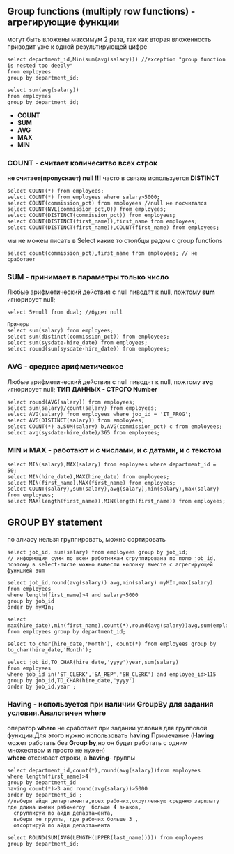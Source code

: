 ## Group functions (multiply row functions) - агрегирующие функции
могут быть вложены максимум 2 раза, так как вторая вложенность приводит уже к одной результирующей цифре 
```
select department_id,Min(sum(avg(salary))) //exception "group function is nested too deeply"
from employees 
group by department_id; 
 
select sum(avg(salary)) 
from employees 
group by department_id;
```

- **COUNT**
- **SUM**
- **AVG**
- **MAX**
- **MIN**

### **COUNT** - считает количеситво всех строк
**не считает(пропускает) null !!!**
часто в связке используется **DISTINCT**
``` 
select COUNT(*) from employees;
select COUNT(*) from employees where salary>5000;
select COUNT(commission_pct) from employees //null не посчитался
select COUNT(NVL(commission_pct,0)) from employees;
select COUNT(DISTINCT(commission_pct)) from employees;
select COUNT(DISTINCT(first_name)),first_name from employees;
select COUNT(DISTINCT(first_name)),COUNT(first_name) from employees;
```
мы не можем писать в Select какие то столбцы радом с group functions
```
select count(commission_pct),first_name from employees; // не сработает
```
### **SUM** - принимает в параметры только число
Любые арифметический действия с null пиводят к null, пожтому **sum** игнорирует null;
```
select 5+null from dual; //будет null
```
```
Примеры
select sum(salary) from employees;
select sum(distinct(commission_pct)) from employees;
select sum(sysdate-hire_date) from employees;
select round(sum(sysdate-hire_date)) from employees;
```

### **AVG** - среднее арифметическое 
Любые арифметический действия с null пиводят к null, пожтому **avg** игнорирует null; 
**ТИП ДАННЫХ - СТРОГО Number**
 ```
 select round(AVG(salary)) from employees;
 select sum(salary)/count(salary) from employees;
 select AVG(salary) from employees where job_id = 'IT_PROG';
 select AVG(DISTINCT(salary)) from employees;
 select COUNT(*) a,SUM(salary) b,AVG(commission_pct) c from employees;
 select avg(sysdate-hire_date)/365 from employees;

 ```

 ### **MIN и MAX** - работают и с числами, и с датами, и с текстом
 ```
select MIN(salary),MAX(salary) from employees where department_id = 50;
select MIN(hire_date),MAX(hire_date) from employees;
select MIN(first_name),MAX(first_name) from employees;
select COUNT(salary),sum(salary),avg(salary),min(salary),max(salary) from employees;
select MAX(length(first_name)),MIN(length(first_name)) from employees;
 ```

 ## GROUP BY statement
 по алиасу нельзя группировать, можно сортировать
 ```
 select job_id, sum(salary) from employees group by job_id;
 // информация сумм по всем работникам сгруппирована по полю job_id, поэтому в select-листе можно вывести колонку вместе с агрегирующей функцией sum

select job_id,round(avg(salary)) avg,min(salary) myMIn,max(salary)
from employees
where length(first_name)>4 and salary>5000
group by job_id
order by myMIn;

select max(hire_date),min(first_name),count(*),round(avg(salary))avg,sum(employee_id)
from employees group by department_id;

select to_char(hire_date,'Month'), count(*) from employees group by to_char(hire_date,'Month');

select job_id,TO_CHAR(hire_date,'yyyy')year,sum(salary)
from employees
where job_id in('ST_CLERK','SA_REP','SH_CLERK') and employee_id>115
group by job_id,TO_CHAR(hire_date,'yyyy')
order by job_id,year ;
```

### Having - используется при наличии **GroupBy** для задания условия.Аналогичен **where**
оператор **where** не сработает при задании условия для групповой функции.Для этого нужно использовать **having**
Примечание (**Having** может работать без **Group by**,но он будет работать с одним множеством и просто не нужен)\
**where** отсеивает строки, а **having**- группы

```
select department_id,count(*),round(avg(salary))from employees
where length(first_name)>4
group by department_id
having count(*)>3 and round(avg(salary))>5000
order by department_id ;
//выбери айди департамента,всех рабочих,округленную среднюю зарплату где длина имени рабочегоу  больше 4 знаков,
  сгруппируй по айди департамента, 
  выбери те группы, где рабочих больше 3 , 
  отсортируй по айди департамента 

select ROUND(SUM(AVG(LENGTH(UPPER(last_name))))) from employees
group by department_id;  
```



